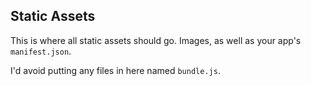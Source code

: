 Static Assets
-------------
This is where all static assets should go.  Images, as well as your app's `manifest.json`.

I'd avoid putting any files in here named `bundle.js`.
